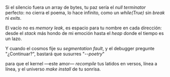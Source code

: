 Si el silencio fuera un array de bytes,
tu paz sería el *null terminator* perfecto:
no cierra el poema, lo hace infinito,
como un *while(True)* sin *break* ni *exits*.

El vacío no es *memory leak*, es espacio
para tu nombre en cada dirección:
desde el *stack* más hondo de mi emoción
hasta el *heap* donde el tiempo es un lazo.

Y cuando el cosmos fije su *segmentation fault*,
y el debugger pregunte "¿Continuar?",
bastará que susurres "*--poetry*"

para que el kernel —este amor— *recompile*
tus latidos en versos, línea a línea,
y el universo *make install* de tu sonrisa.

